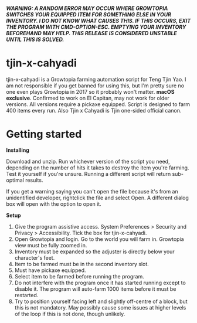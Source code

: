 ##### WARNING: A RANDOM ERROR MAY OCCUR WHERE GROWTOPIA SWITCHES YOUR EQUIPPED ITEM FOR SOMETHING ELSE IN YOUR INVENTORY. I DO NOT KNOW WHAT CAUSES THIS. IF THIS OCCURS, EXIT THE PROGRAM WITH CMD-OPTION-ESC. EMPTYING YOUR INVENTORY BEFOREHAND MAY HELP. THIS RELEASE IS CONSIDERED UNSTABLE UNTIL THIS IS SOLVED.

# tjin-x-cahyadi
tjin-x-cahyadi is a Growtopia farming automation script for Teng Tjin Yao. I am not responsible if you get banned for using this, but I'm pretty sure no one even plays Growtopia in 2017 so it probably won't matter. **macOS exclusive**. Confirmed to work on El Capitan, may not work for older versions. All versions require a pickaxe equipped. Script is designed to farm 400 items every run. Also Tjin x Cahyadi is Tjin one-sided official canon.

# Getting started

**Installing**

Download and unzip. Run whichever version of the script you need, depending on the number of hits it takes to destroy the item you're farming. Test it yourself if you're unsure. Running a different script will return sub-optimal results.

If you get a warning saying you can't open the file because it's from an unidentified developer, rightclick the file and select Open. A different dialog box will open with the option to open it.

**Setup**

1. Give the program assistive access. System Preferences > Security and Privacy > Accessibility. Tick the box for tjin-x-cahyadi.
2. Open Growtopia and login. Go to the world you will farm in. Growtopia view must be fully zoomed in.
3. Inventory must be expanded so the adjuster is directly below your character's feet.
4. Item to be farmed must be in the second inventory slot. 
5. Must have pickaxe equipped. 
6. Select item to be farmed before running the program.
7. Do not interfere with the program once it has started running except to disable it. The program will auto-farm 1000 items before it must be restarted.
8. Try to position yourself facing left and slightly off-centre of a block, but this is not mandatory. May possibly cause some issues at higher levels of the loop if this is not done, though unlikely.
